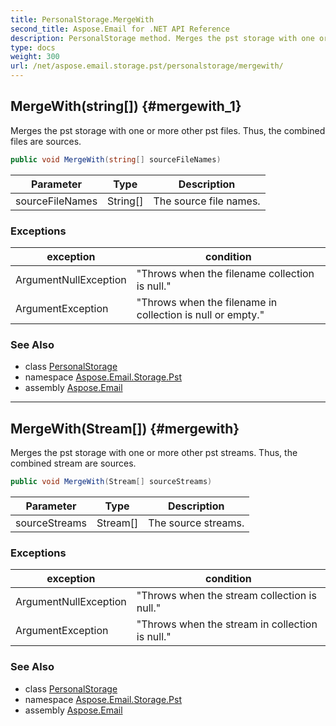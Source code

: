 ```yaml
---
title: PersonalStorage.MergeWith
second_title: Aspose.Email for .NET API Reference
description: PersonalStorage method. Merges the pst storage with one or more other pst files. Thus the combined files are sources
type: docs
weight: 300
url: /net/aspose.email.storage.pst/personalstorage/mergewith/
---
```

## MergeWith(string[]) {#mergewith_1}

Merges the pst storage with one or more other pst files. Thus, the combined files are sources.

```csharp
public void MergeWith(string[] sourceFileNames)
```

| Parameter | Type | Description |
| --- | --- | --- |
| sourceFileNames | String[] | The source file names. |

### Exceptions

| exception | condition |
| --- | --- |
| ArgumentNullException | "Throws when the filename collection is null." |
| ArgumentException | "Throws when the filename in collection is null or empty." |

### See Also

* class [PersonalStorage](../)
* namespace [Aspose.Email.Storage.Pst](../../personalstorage/)
* assembly [Aspose.Email](../../../)

---

## MergeWith(Stream[]) {#mergewith}

Merges the pst storage with one or more other pst streams. Thus, the combined stream are sources.

```csharp
public void MergeWith(Stream[] sourceStreams)
```

| Parameter | Type | Description |
| --- | --- | --- |
| sourceStreams | Stream[] | The source streams. |

### Exceptions

| exception | condition |
| --- | --- |
| ArgumentNullException | "Throws when the stream collection is null." |
| ArgumentException | "Throws when the stream in collection is null." |

### See Also

* class [PersonalStorage](../)
* namespace [Aspose.Email.Storage.Pst](../../personalstorage/)
* assembly [Aspose.Email](../../../)


